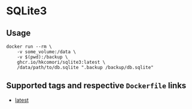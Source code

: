 # SQLite3

## Usage

```console
docker run --rm \
    -v some_volume:/data \
    -v $(pwd):/backup \
    ghcr.io/hkcomori/sqlite3:latest \
    /data/path/to/db.sqlite ".backup /backup/db.sqlite"
```

## Supported tags and respective `Dockerfile` links

- [latest](Dockerfile)
